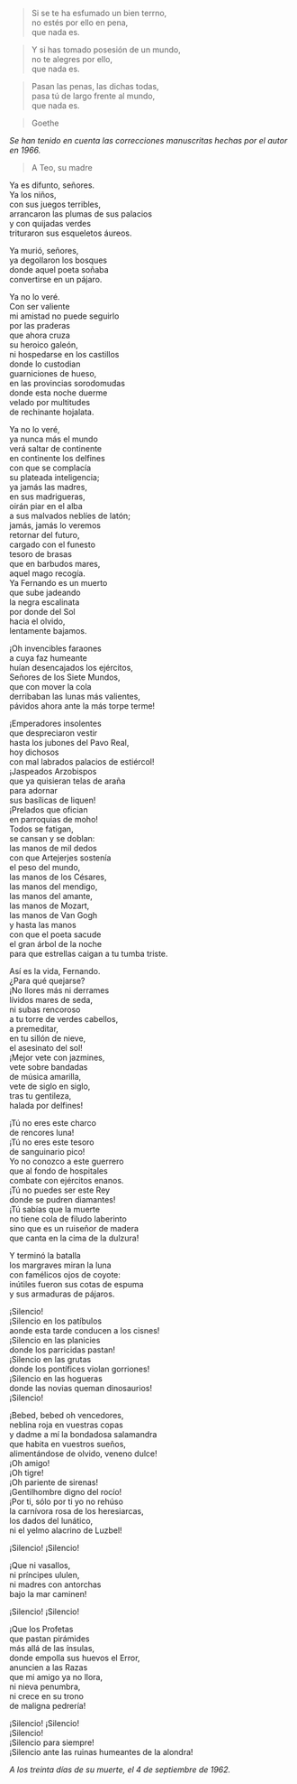 > Si se te ha esfumado un bien terrno,  
> no estés por ello en pena,  
> que nada es.  

> Y si has tomado posesión de un mundo,  
> no te alegres por ello,  
> que nada es.

> Pasan las penas, las dichas todas,  
> pasa tú de largo frente al mundo,  
> que nada es.  

> Goethe  

*Se han tenido en cuenta las correcciones manuscritas hechas por el autor en 1966.*

> A Teo, su madre  

Ya es difunto, señores.  
Ya los niños,  
con sus juegos terribles,  
arrancaron las plumas de sus palacios  
y con quijadas verdes  
trituraron sus esqueletos áureos.  

Ya murió, señores,  
ya degollaron los bosques  
donde aquel poeta soñaba  
convertirse en un pájaro.  

Ya no lo veré.  
Con ser valiente  
mi amistad no puede seguirlo  
por las praderas  
que ahora cruza  
su heroico galeón,  
ni hospedarse en los castillos  
donde lo custodian  
guarniciones de hueso,  
en las provincias sorodomudas  
donde esta noche duerme  
velado por multitudes  
de rechinante hojalata.  

Ya no lo veré,  
ya nunca más el mundo  
verá saltar de continente  
en continente los delfines  
con que se complacía  
su plateada inteligencia;  
ya jamás las madres,  
en sus madrigueras,  
oirán piar en el alba  
a sus malvados neblíes de latón;  
jamás, jamás lo veremos  
retornar del futuro,  
cargado con el funesto  
tesoro de brasas  
que en barbudos mares,  
aquel mago recogía.  
Ya Fernando es un muerto  
que sube jadeando  
la negra escalinata  
por donde del Sol  
hacia el olvido,  
lentamente bajamos.  

¡Oh invencibles faraones  
a cuya faz humeante  
huían desencajados los ejércitos,  
Señores de los Siete Mundos,  
que con mover la cola  
derribaban las lunas más valientes,  
pávidos ahora ante la más torpe terme!  

¡Emperadores insolentes  
que despreciaron vestir  
hasta los jubones del Pavo Real,  
hoy dichosos  
con mal labrados palacios de estiércol!  
¡Jaspeados Arzobispos  
que ya quisieran telas de araña  
para adornar  
sus basílicas de liquen!  
¡Prelados que ofician  
en parroquias de moho!  
Todos se fatigan,  
se cansan y se doblan:  
las manos de mil dedos  
con que Artejerjes sostenía  
el peso del mundo,  
las manos de los Césares,  
las manos del mendigo,  
las manos del amante,  
las manos de Mozart,  
las manos de Van Gogh  
y hasta las manos  
con que el poeta sacude  
el gran árbol de la noche  
para que estrellas caigan a tu tumba triste.  

Así es la vida, Fernando.  
¿Para qué quejarse?  
¡No llores más ni derrames  
lívidos mares de seda,  
ni subas rencoroso  
a tu torre de verdes cabellos,  
a premeditar,  
en tu sillón de nieve,  
el asesinato del sol!  
¡Mejor vete con jazmines,  
vete sobre bandadas  
de música amarilla,  
vete de siglo en siglo,  
tras tu gentileza,  
halada por delfines!  

¡Tú no eres este charco  
de rencores luna!  
¡Tú no eres este tesoro  
de sanguinario pico!  
Yo no conozco a este guerrero  
que al fondo de hospitales  
combate con ejércitos enanos.  
¡Tú no puedes ser este Rey  
donde se pudren diamantes!  
¡Tú sabías que la muerte  
no tiene cola de filudo laberinto  
sino que es un ruiseñor de madera  
que canta en la cima de la dulzura!  

Y terminó la batalla  
los margraves miran la luna  
con famélicos ojos de coyote:  
inútiles fueron sus cotas de espuma  
y sus armaduras de pájaros.  

¡Silencio!  
¡Silencio en los patíbulos  
aonde esta tarde conducen a los cisnes!  
¡Silencio en las planicies  
donde los parricidas pastan!  
¡Silencio en las grutas  
donde los pontífices violan gorriones!  
¡Silencio en las hogueras  
donde las novias queman dinosaurios!  
¡Silencio!  

¡Bebed, bebed oh vencedores,  
neblina roja en vuestras copas  
y dadme a mí la bondadosa salamandra  
que habita en vuestros sueños,  
alimentándose de olvido, veneno dulce!  
¡Oh amigo!  
¡Oh tigre!  
¡Oh pariente de sirenas!  
¡Gentilhombre digno del rocío!  
¡Por ti, sólo por ti yo no rehúso  
la carnívora rosa de los heresiarcas,  
los dados del lunático,  
ni el yelmo alacrino de Luzbel!  

¡Silencio! ¡Silencio!  

¡Que ni vasallos,  
ni príncipes ululen,  
ni madres con antorchas  
bajo la mar caminen!  

¡Silencio! ¡Silencio!  

¡Que los Profetas  
que pastan pirámides  
más allá de las ínsulas,  
donde empolla sus huevos el Error,  
anuncien a las Razas  
que mi amigo ya no llora,  
ni nieva penumbra,  
ni crece en su trono  
de maligna pedrería!  

¡Silencio! ¡Silencio!  
¡Silencio!  
¡Silencio para siempre!  
¡Silencio ante las ruinas humeantes de la alondra!  

*A los treinta días de su muerte, el 4 de septiembre de 1962.*
